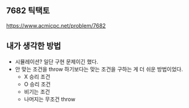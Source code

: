 ## 7682 틱택토

<https://www.acmicpc.net/problem/7682>

## 내가 생각한 방법

<!-- ![이미지](./img.png) -->

- 시뮬레이션? 일단 구현 문제이긴 했다.
- 안 맞는 조건을 throw 하기보다는 맞는 조건을 구하는 게 더 쉬운 방법이었다.
  - X 승리 조건
  - O 승리 조건
  - 비기는 조건
  - 나머지는 무조건 throw
